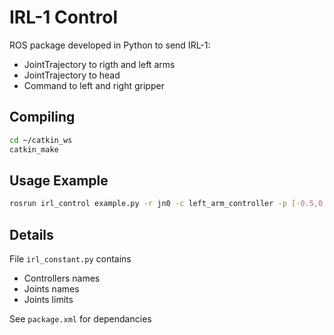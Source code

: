 # IRL-1 Control
ROS package developed in Python to send IRL-1:
- JointTrajectory to rigth and left arms
- JointTrajectory to head
- Command to left and right gripper

## Compiling
```bash
cd ~/catkin_ws
catkin_make
```

## Usage Example
```bash
rosrun irl_control example.py -r jn0 -c left_arm_controller -p [-0.5,0,-1,-1] -t 5
```

## Details
File `irl_constant.py` contains
- Controllers names
- Joints names
- Joints limits

See `package.xml` for dependancies
